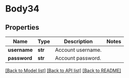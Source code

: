 # Body34

## Properties
Name | Type | Description | Notes
------------ | ------------- | ------------- | -------------
**username** | **str** | Account username. | 
**password** | **str** | Account password. | 

[[Back to Model list]](../README.md#documentation-for-models) [[Back to API list]](../README.md#documentation-for-api-endpoints) [[Back to README]](../README.md)

